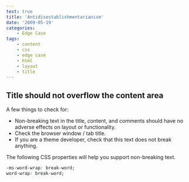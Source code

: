 ```yaml
---
test: true
title: 'Antidisestablishmentarianism'
date: '2009-05-19'
categories:
    - Edge Case
tags:
    - content
    - css
    - edge case
    - html
    - layout
    - title
---
```


## Title should not overflow the content area

A few things to check for:

-   Non-breaking text in the title, content, and comments should have no
    adverse effects on layout or functionality.
-   Check the browser window / tab title.
-   If you are a theme developer, check that this text does not break
    anything.

The following CSS properties will help you support non-breaking text.

```css
-ms-word-wrap: break-word;
word-wrap: break-word;
```
